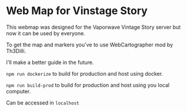 # Web Map for Vinstage Story

This webmap was designed for the Vaporwave Vintage Story server but now it can be used by everyone.

To get the map and markers you've to use WebCartographer mod by Th3Dilli.

I'll make a better guide in the future.

`npm run dockerize` to build for production and host using docker.

`npm run build-prod` to build for production and host using you local computer.

Can be accessed in `localhost`
